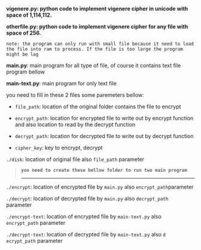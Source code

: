 **vigenere.py: python code to implement vigenere cipher in unicode with space of 1,114,112.**

**otherfile.py: python code to implement vigenere cipher for any file with space of 256.**

    note: the program can only run with small file because it need to load the file into ram to process. If the file is too large the program might be lag

**main.py**: main program for all type of file, of course it contains text file program bellow

**main-text.py**: main program for only text file 

you need to fill in these 2 files some paremeters bellow:

* `file_path`: location of the original folder contains the file to encrypt
* `encrypt_path`: location for encrypted file to write out by encrypt function and also location to read by the decrypt function

* `decrypt_path`: location for decrypted file to write out by decrypt function
* `cipher_key`: key to encrypt, decrypt

`./disk`: location of original file also `file_path` parameter

> **`you need to create these bellow folder to run two main program`**
>
> ---
>
>

`./encrypt`: location of encrypted file by `main.py` also `encrypt_path`parameter

`./decrypt`: location of decrypted file by `main.py` also `decrypt_path` parameter

`./encrypt-text`: location of encrypted file by `main-text.py` also `encrypt_path` parameter

`./decrypt-text`: location of decrypted file by `main-text.py` also `d		ecrypt_path` parameter
